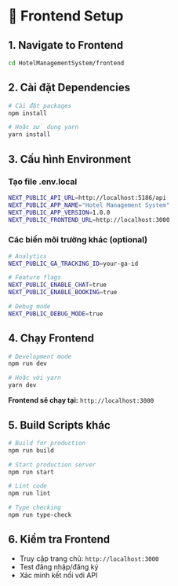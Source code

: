 # 🎨 Frontend Setup

## 1. Navigate to Frontend
```bash
cd HotelManagementSystem/frontend
```

## 2. Cài đặt Dependencies
```bash
# Cài đặt packages
npm install

# Hoặc sử dụng yarn
yarn install
```

## 3. Cấu hình Environment

### Tạo file .env.local
```bash
NEXT_PUBLIC_API_URL=http://localhost:5186/api
NEXT_PUBLIC_APP_NAME="Hotel Management System"
NEXT_PUBLIC_APP_VERSION=1.0.0
NEXT_PUBLIC_FRONTEND_URL=http://localhost:3000
```

### Các biến môi trường khác (optional)
```bash
# Analytics
NEXT_PUBLIC_GA_TRACKING_ID=your-ga-id

# Feature flags
NEXT_PUBLIC_ENABLE_CHAT=true
NEXT_PUBLIC_ENABLE_BOOKING=true

# Debug mode
NEXT_PUBLIC_DEBUG_MODE=true
```

## 4. Chạy Frontend
```bash
# Development mode
npm run dev

# Hoặc với yarn
yarn dev
```

**Frontend sẽ chạy tại:** `http://localhost:3000`

## 5. Build Scripts khác
```bash
# Build for production
npm run build

# Start production server
npm run start

# Lint code
npm run lint

# Type checking
npm run type-check
```

## 6. Kiểm tra Frontend
- Truy cập trang chủ: `http://localhost:3000`
- Test đăng nhập/đăng ký
- Xác minh kết nối với API